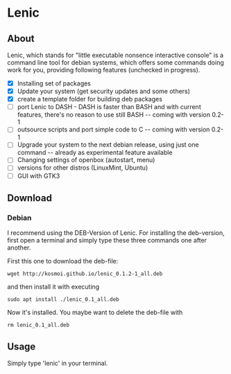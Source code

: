 # Lenic

## About

Lenic, which stands for "little executable nonsence interactive console" is a command line tool for debian systems, which offers some commands doing work for you, providing following features (unchecked in progress).

- [x] Installing set of packages
- [x] Update your system (get security updates and some others)
- [x] create a template folder for building deb packages
- [ ] port Lenic to DASH - DASH is faster than BASH and with current features, there's no reason to use still BASH -- coming with version 0.2-1
- [ ] outsource scripts and port simple code to C -- coming with version 0.2-1
- [ ] Upgrade your system to the next debian release, using just one command -- already as experimental feature available
- [ ] Changing settings of openbox (autostart, menu)
- [ ] versions for other distros (LinuxMint, Ubuntu)
- [ ] GUI with GTK3

## Download
### Debian

I recommend using the DEB-Version of Lenic.
For installing the deb-version, first open a terminal and simply type these three commands one after another.

First this one to download the deb-file:

`wget http://kosmoi.github.io/lenic_0.1.2-1_all.deb`

and then install it with executing

`sudo apt install ./lenic_0.1_all.deb`

Now it's installed. You maybe want to delete the deb-file with

`rm lenic_0.1_all.deb`

## Usage

Simply type 'lenic' in your terminal.
